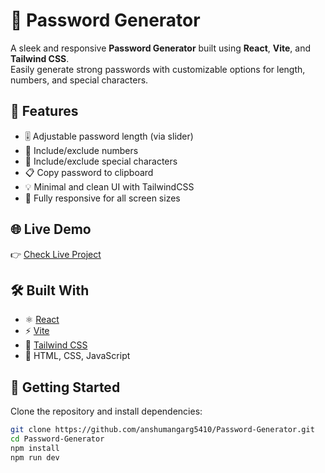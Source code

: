 # 🔐 Password Generator

A sleek and responsive **Password Generator** built using **React**, **Vite**, and **Tailwind CSS**.  
Easily generate strong passwords with customizable options for length, numbers, and special characters.

## 🚀 Features

- 🎚 Adjustable password length (via slider)
- 🔢 Include/exclude numbers
- 🔣 Include/exclude special characters
- 📋 Copy password to clipboard
- 💡 Minimal and clean UI with TailwindCSS
- 📱 Fully responsive for all screen sizes

## 🌐 Live Demo

👉 [Check Live Project](https://anshumangarg5410.github.io/Password-Generator/)

## 🛠️ Built With

- ⚛️ [React](https://reactjs.org/)
- ⚡ [Vite](https://vitejs.dev/)
- 🎨 [Tailwind CSS](https://tailwindcss.com/)
- 🧱 HTML, CSS, JavaScript

## 📂 Getting Started

Clone the repository and install dependencies:

```bash
git clone https://github.com/anshumangarg5410/Password-Generator.git
cd Password-Generator
npm install
npm run dev
